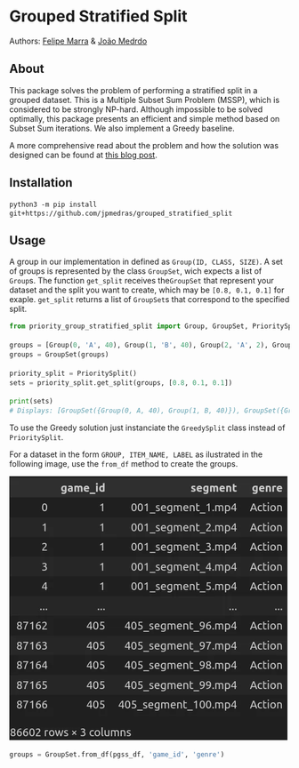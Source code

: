 # Grouped Stratified Split
Authors: [Felipe Marra](https://github.com/FelipeMarra) & [João Medrdo](https://github.com/jpmedras)
## About
This package solves the problem of performing a stratified split in a grouped dataset. This is a Multiple Subset Sum Problem (MSSP), which is considered to be strongly NP-hard. Although impossible to be solved optimally, this package presents an efficient and simple method based on Subset Sum iterations. We also implement a Greedy baseline.

A more comprehensive read about the problem and how the solution was designed can be found at [this blog post](https://medium.com/@felipeferreiramarra/stratified-split-for-grouped-datasets-with-dynamic-programming-76928a5f7eca).

## Installation
```Bach
python3 -m pip install git+https://github.com/jpmedras/grouped_stratified_split
```

## Usage
A group in our implementation in defined as `Group(ID, CLASS, SIZE)`. A set of groups is represented by the class `GroupSet`, wich expects a list of `Group`s. The function `get_split` receives the`GroupSet` that represent your dataset and the split you want to create, which may be `[0.8, 0.1, 0.1]` for exaple. `get_split` returns a list of `GroupSet`s that correspond to the specified split.
```Python
from priority_group_stratified_split import Group, GroupSet, PrioritySplit

groups = [Group(0, 'A', 40), Group(1, 'B', 40), Group(2, 'A', 2), Group(3, 'B', 8), Group(4, 'A', 4), Group(5, 'B', 6)]
groups = GroupSet(groups)

priority_split = PrioritySplit()
sets = priority_split.get_split(groups, [0.8, 0.1, 0.1])

print(sets)
# Displays: [GroupSet({Group(0, A, 40), Group(1, B, 40)}), GroupSet({Group(4, A, 4), Group(5, B, 6)}), GroupSet({Group(2, A, 2), Group(3, B, 8)})]
```
To use the Greedy solution just instanciate the `GreedySplit` class instead of `PrioritySplit`.

For a dataset in the form `GROUP, ITEM_NAME, LABEL` as ilustrated in the following image, use the `from_df` method to create the groups.

![alt text](https://github.com/jpmedras/grouped_stratified_split/blob/main/assets/imgs/from_df.webp?raw=true)

```Python
groups = GroupSet.from_df(pgss_df, 'game_id', 'genre')
```